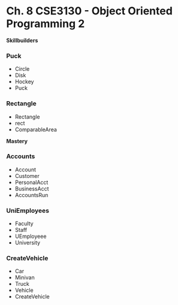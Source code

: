 # Ch. 8 CSE3130 - Object Oriented Programming 2

**Skillbuilders**

### Puck
- Circle
- Disk
- Hockey
- Puck

### Rectangle
- Rectangle
- rect
- ComparableArea

**Mastery**

### Accounts
- Account
- Customer
- PersonalAcct
- BusinessAcct
- AccountsRun

### UniEmployees
- Faculty
- Staff
- UEmployeee
- University

### CreateVehicle
- Car
- Minivan
- Truck
- Vehicle
- CreateVehicle
